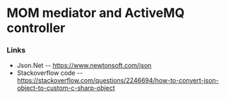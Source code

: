 ﻿# MOM mediator and ActiveMQ controller

### Links
- Json.Net
-- https://www.newtonsoft.com/json
- Stackoverflow code
-- https://stackoverflow.com/questions/2246694/how-to-convert-json-object-to-custom-c-sharp-object